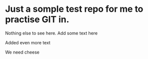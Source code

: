 # Just a somple test repo for me to practise GIT in.

Nothing else to see here. Add some text here 

Added even more text

We need cheese
